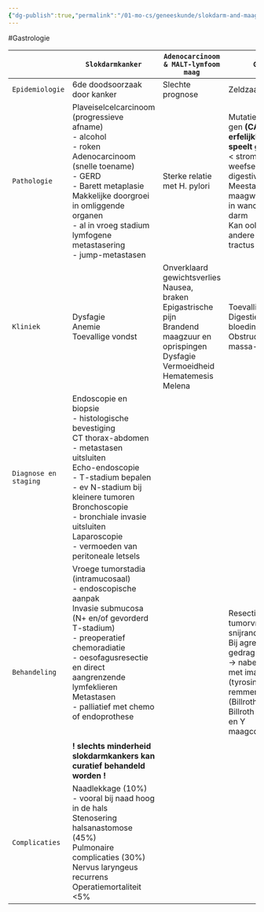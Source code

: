 ```yaml
---
{"dg-publish":true,"permalink":"/01-mo-cs/geneeskunde/slokdarm-and-maag-heelkunde/","noteIcon":"","created":"2024-11-24T10:55:15.683+01:00","updated":"2024-12-29T13:58:44.559+01:00"}
---
```


#Gastrologie 

|                       | `Slokdarmkanker`                                                                                                                                                                                                                                                                                                                                                          | `Adenocarcinoom & MALT-lymfoom maag`                                                                                                                                       | `GIST`                                                                                                                                                                                         |
| --------------------- | ------------------------------------------------------------------------------------------------------------------------------------------------------------------------------------------------------------------------------------------------------------------------------------------------------------------------------------------------------------------------- | -------------------------------------------------------------------------------------------------------------------------------------------------------------------------- | ---------------------------------------------------------------------------------------------------------------------------------------------------------------------------------------------- |
| `Epidemiologie`       | 6de doodsoorzaak door kanker                                                                                                                                                                                                                                                                                                                                              | Slechte prognose                                                                                                                                                           | Zeldzaam                                                                                                                                                                                       |
| `Pathologie`          | Plaveiselcelcarcinoom (progressieve afname)  <br>- alcohol  <br>- roken  <br>Adenocarcinoom (snelle toename)  <br>- GERD  <br>- Barett metaplasie  <br>Makkelijke doorgroei in omliggende organen  <br>- al in vroeg stadium lymfogene metastasering  <br>- jump-metastasen                                                                                               | Sterke relatie met H. pylori                                                                                                                                               | Mutatie in C-KIT gen **(CAVE erfelijkheid speelt geen rol)**  <br>< stromale weefsel tractus digestivus  <br>Meestal in maagwand, soms in wand dunne darm  <br>Kan ook op andere delen tractus |
| `Kliniek`             | Dysfagie  <br>Anemie  <br>Toevallige vondst                                                                                                                                                                                                                                                                                                                               | Onverklaard gewichtsverlies  <br>Nausea, braken  <br>Epigastrische pijn  <br>Brandend maagzuur en oprispingen  <br>Dysfagie  <br>Vermoeidheid  <br>Hematemesis  <br>Melena | Toevallige vondst  <br>Digestieve bloeding  <br>Obstructie door massa-effect                                                                                                                   |
| `Diagnose en staging` | Endoscopie en biopsie  <br>- histologische bevestiging  <br>CT thorax-abdomen  <br>- metastasen uitsluiten  <br>Echo-endoscopie  <br>- T-stadium bepalen  <br>- ev N-stadium bij kleinere tumoren  <br>Bronchoscopie  <br>- bronchiale invasie uitsluiten  <br>Laparoscopie  <br>- vermoeden van peritoneale letsels                                                      |                                                                                                                                                                            |                                                                                                                                                                                                |
| `Behandeling`         | Vroege tumorstadia (intramucosaal)  <br>- endoscopische aanpak  <br>Invasie submucosa (N+ en/of gevorderd T-stadium)  <br>- preoperatief chemoradiatie  <br>- oesofagusresectie en direct aangrenzende lymfeklieren  <br>Metastasen  <br>- palliatief met chemo of endoprothese  <br>  <br>  <br>**! slechts minderheid slokdarmkankers kan curatief behandeld worden !** |                                                                                                                                                                            | Resectie met tumorvrije snijranden  <br>Bij agressief gedrag of meta’s  <br>→ nabehandeling met imatinib (tyrosine-kinase remmer)  <br>(Billroth 1, Billroth 2 & Roux en Y maagconstructie)    |
| `Complicaties`        | Naadlekkage (10%)  <br>- vooral bij naad hoog in de hals  <br>Stenosering halsanastomose (45%)  <br>Pulmonaire complicaties (30%)  <br>Nervus laryngeus recurrens  <br>Operatiemortaliteit <5%                                                                                                                                                                            |                                                                                                                                                                            |                                                                                                                                                                                                |
